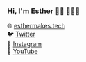 ### Hi, I'm Esther 👋🏻 👩🏻‍💻

🌐 [esthermakes.tech](https://esthermakes.tech/)  
🐦 [Twitter](https://twitter.com/esthermakestech)  
📸 [Instagram](https://www.instagram.com/esthermakestech/)  
🎥 [YouTube](https://www.youtube.com/c/EstherMakesTech)  
